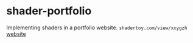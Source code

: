 # shader-portfolio
Implementing shaders in a portfolio website. ```shadertoy.com/view/xxygzh```
[website](shadertoy.com/view/xxygzh)

